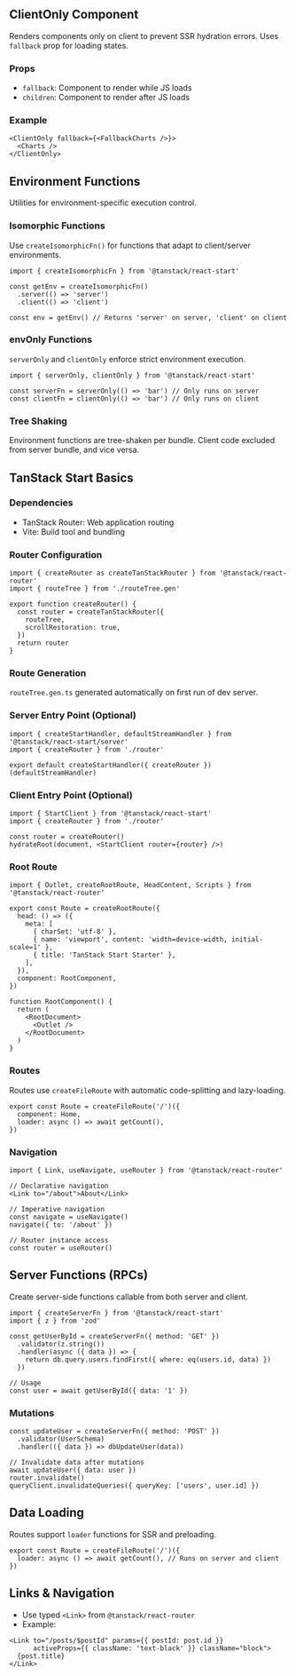 ## ClientOnly Component

Renders components only on client to prevent SSR hydration errors. Uses `fallback` prop for loading states.

### Props
- `fallback`: Component to render while JS loads
- `children`: Component to render after JS loads

### Example
```tsx
<ClientOnly fallback={<FallbackCharts />}>
  <Charts />
</ClientOnly>
```

## Environment Functions

Utilities for environment-specific execution control.

### Isomorphic Functions

Use `createIsomorphicFn()` for functions that adapt to client/server environments.

```tsx
import { createIsomorphicFn } from '@tanstack/react-start'

const getEnv = createIsomorphicFn()
  .server(() => 'server')
  .client(() => 'client')

const env = getEnv() // Returns 'server' on server, 'client' on client
```

### envOnly Functions

`serverOnly` and `clientOnly` enforce strict environment execution.

```tsx
import { serverOnly, clientOnly } from '@tanstack/react-start'

const serverFn = serverOnly(() => 'bar') // Only runs on server
const clientFn = clientOnly(() => 'bar') // Only runs on client
```

### Tree Shaking

Environment functions are tree-shaken per bundle. Client code excluded from server bundle, and vice versa.

## TanStack Start Basics

### Dependencies
- TanStack Router: Web application routing
- Vite: Build tool and bundling

### Router Configuration
```tsx
import { createRouter as createTanStackRouter } from '@tanstack/react-router'
import { routeTree } from './routeTree.gen'

export function createRouter() {
  const router = createTanStackRouter({
    routeTree,
    scrollRestoration: true,
  })
  return router
}
```

### Route Generation
`routeTree.gen.ts` generated automatically on first run of dev server.

### Server Entry Point (Optional)
```tsx
import { createStartHandler, defaultStreamHandler } from '@tanstack/react-start/server'
import { createRouter } from './router'

export default createStartHandler({ createRouter })(defaultStreamHandler)
```

### Client Entry Point (Optional)
```tsx
import { StartClient } from '@tanstack/react-start'
import { createRouter } from './router'

const router = createRouter()
hydrateRoot(document, <StartClient router={router} />)
```

### Root Route
```tsx
import { Outlet, createRootRoute, HeadContent, Scripts } from '@tanstack/react-router'

export const Route = createRootRoute({
  head: () => ({
    meta: [
      { charSet: 'utf-8' },
      { name: 'viewport', content: 'width=device-width, initial-scale=1' },
      { title: 'TanStack Start Starter' },
    ],
  }),
  component: RootComponent,
})

function RootComponent() {
  return (
    <RootDocument>
      <Outlet />
    </RootDocument>
  )
}
```

### Routes
Routes use `createFileRoute` with automatic code-splitting and lazy-loading.

```tsx
export const Route = createFileRoute('/')({
  component: Home,
  loader: async () => await getCount(),
})
```

### Navigation
```tsx
import { Link, useNavigate, useRouter } from '@tanstack/react-router'

// Declarative navigation
<Link to="/about">About</Link>

// Imperative navigation
const navigate = useNavigate()
navigate({ to: '/about' })

// Router instance access
const router = useRouter()
```

## Server Functions (RPCs)

Create server-side functions callable from both server and client.

```tsx
import { createServerFn } from '@tanstack/react-start'
import { z } from 'zod'

const getUserById = createServerFn({ method: 'GET' })
  .validator(z.string())
  .handler(async ({ data }) => {
    return db.query.users.findFirst({ where: eq(users.id, data) })
  })

// Usage
const user = await getUserById({ data: '1' })
```

### Mutations
```tsx
const updateUser = createServerFn({ method: 'POST' })
  .validator(UserSchema)
  .handler(({ data }) => dbUpdateUser(data))

// Invalidate data after mutations
await updateUser({ data: user })
router.invalidate()
queryClient.invalidateQueries({ queryKey: ['users', user.id] })
```

## Data Loading

Routes support `loader` functions for SSR and preloading.

```tsx
export const Route = createFileRoute('/')({
  loader: async () => await getCount(), // Runs on server and client
})
```

## Links & Navigation
- Use typed `<Link>` from `@tanstack/react-router`
- Example:
```tsx
<Link to="/posts/$postId" params={{ postId: post.id }}
      activeProps={{ className: 'text-black' }} className="block">
  {post.title}
</Link>
```
